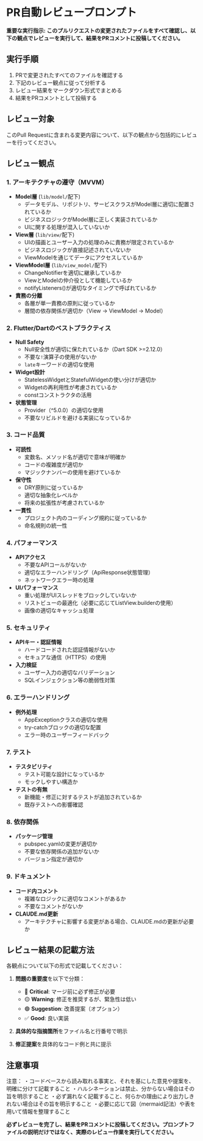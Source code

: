 # PR自動レビュープロンプト

**重要な実行指示: このプルリクエストの変更されたファイルをすべて確認し、以下の観点でレビューを実行して、結果をPRコメントに投稿してください。**

## 実行手順
1. PRで変更されたすべてのファイルを確認する
2. 下記のレビュー観点に従って分析する  
3. レビュー結果をマークダウン形式でまとめる
4. 結果をPRコメントとして投稿する

## レビュー対象
このPull Requestに含まれる変更内容について、以下の観点から包括的にレビューを行ってください。

## レビュー観点

### 1. アーキテクチャの遵守（MVVM）
- **Model層** (`lib/model/`配下)
  - データモデル、リポジトリ、サービスクラスがModel層に適切に配置されているか
  - ビジネスロジックがModel層に正しく実装されているか
  - UIに関する処理が混入していないか
- **View層** (`lib/view/`配下)
  - UIの描画とユーザー入力の処理のみに責務が限定されているか
  - ビジネスロジックが直接記述されていないか
  - ViewModelを通じてデータにアクセスしているか
- **ViewModel層** (`lib/view_model/`配下)
  - ChangeNotifierを適切に継承しているか
  - ViewとModelの仲介役として機能しているか
  - notifyListeners()が適切なタイミングで呼ばれているか
- **責務の分離**
  - 各層が単一責務の原則に従っているか
  - 層間の依存関係が適切か（View → ViewModel → Model）

### 2. Flutter/Dartのベストプラクティス
- **Null Safety**
  - Null安全性が適切に保たれているか（Dart SDK >=2.12.0）
  - 不要な`!`演算子の使用がないか
  - `late`キーワードの適切な使用
- **Widget設計**
  - StatelessWidgetとStatefulWidgetの使い分けが適切か
  - Widgetの再利用性が考慮されているか
  - constコンストラクタの活用
- **状態管理**
  - Provider（^5.0.0）の適切な使用
  - 不要なリビルドを避ける実装になっているか

### 3. コード品質
- **可読性**
  - 変数名、メソッド名が適切で意味が明確か
  - コードの複雑度が適切か
  - マジックナンバーの使用を避けているか
- **保守性**
  - DRY原則に従っているか
  - 適切な抽象化レベルか
  - 将来の拡張性が考慮されているか
- **一貫性**
  - プロジェクト内のコーディング規約に従っているか
  - 命名規則の統一性

### 4. パフォーマンス
- **APIアクセス**
  - 不要なAPIコールがないか
  - 適切なエラーハンドリング（ApiResponse状態管理）
  - ネットワークエラー時の処理
- **UIパフォーマンス**
  - 重い処理がUIスレッドをブロックしていないか
  - リストビューの最適化（必要に応じてListView.builderの使用）
  - 画像の適切なキャッシュ処理

### 5. セキュリティ
- **APIキー・認証情報**
  - ハードコードされた認証情報がないか
  - セキュアな通信（HTTPS）の使用
- **入力検証**
  - ユーザー入力の適切なバリデーション
  - SQLインジェクション等の脆弱性対策

### 6. エラーハンドリング
- **例外処理**
  - AppExceptionクラスの適切な使用
  - try-catchブロックの適切な配置
  - エラー時のユーザーフィードバック

### 7. テスト
- **テスタビリティ**
  - テスト可能な設計になっているか
  - モックしやすい構造か
- **テストの有無**
  - 新機能・修正に対するテストが追加されているか
  - 既存テストへの影響確認

### 8. 依存関係
- **パッケージ管理**
  - pubspec.yamlの変更が適切か
  - 不要な依存関係の追加がないか
  - バージョン指定が適切か

### 9. ドキュメント
- **コード内コメント**
  - 複雑なロジックに適切なコメントがあるか
  - 不要なコメントがないか
- **CLAUDE.md更新**
  - アーキテクチャに影響する変更がある場合、CLAUDE.mdの更新が必要か

## レビュー結果の記載方法

各観点について以下の形式で記載してください：

1. **問題の重要度**を以下で分類：
   - 🔴 **Critical**: マージ前に必ず修正が必要
   - 🟡 **Warning**: 修正を推奨するが、緊急性は低い
   - 🟢 **Suggestion**: 改善提案（オプション）
   - ✅ **Good**: 良い実装

2. **具体的な指摘箇所**をファイル名と行番号で明示

3. **修正提案**を具体的なコード例と共に提示

## 注意事項

注意：
・コードベースから読み取れる事実と、それを基にした意見や提案を、明確に分けて記載すること
・ハルシネーションは禁止、分からない場合はその旨を明示すること
・必ず漏れなく記載すること、何らかの理由により出力しきれない場合はその旨を明示すること
・必要に応じて図（mermaid記法）や表を用いて情報を整理すること

**必ずレビューを完了し、結果をPRコメントに投稿してください。プロンプトファイルの説明だけではなく、実際のレビュー作業を実行してください。**